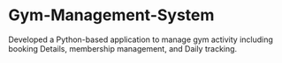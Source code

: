 # Gym-Management-System
Developed a Python-based application to manage gym activity including booking  Details, membership management, and Daily tracking.
